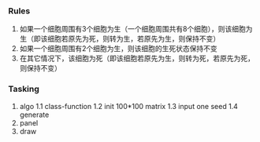 ### Rules
1. 如果一个细胞周围有3个细胞为生（一个细胞周围共有8个细胞），则该细胞为生（即该细胞若原先为死，则转为生，若原先为生，则保持不变）
2. 如果一个细胞周围有2个细胞为生，则该细胞的生死状态保持不变
3. 在其它情况下，该细胞为死（即该细胞若原先为生，则转为死，若原先为死，则保持不变）

### Tasking
1. algo
  1.1 class-function
  1.2 init 100\*100 matrix
  1.3 input one seed
  1.4 generate
2. panel
3. draw


